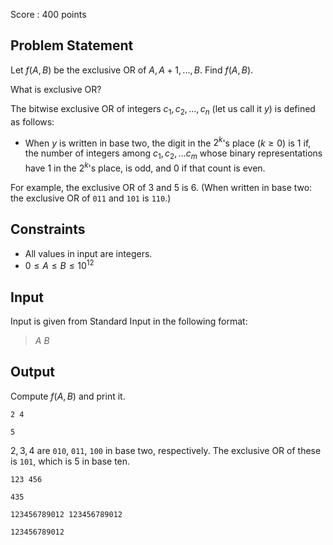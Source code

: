 Score : $400$ points

## Problem Statement

Let $f(A, B)$ be the exclusive OR of $A, A+1, ..., B$. Find $f(A, B)$.

What is exclusive OR?

The bitwise exclusive OR of integers $c_1, c_2, ..., c_n$ (let us call it $y$) is defined as follows:

- When $y$ is written in base two, the digit in the $2^k$'s place ($k \geq 0$) is $1$ if, the number of integers among $c_1, c_2, ...c_m$ whose binary representations have $1$ in the $2^k$'s place, is odd, and $0$ if that count is even.

For example, the exclusive OR of $3$ and $5$ is $6$. (When written in base two: the exclusive OR of `011` and `101` is `110`.)

## Constraints

- All values in input are integers.
- $0 \leq A \leq B \leq 10^{12}$

## Input

Input is given from Standard Input in the following format:

> $A$ $B$

## Output

Compute $f(A, B)$ and print it.

```input1
2 4
```

```output1
5
```

$2, 3, 4$ are `010`, `011`, `100` in base two, respectively.
The exclusive OR of these is `101`, which is $5$ in base ten.

```input2
123 456
```

```output2
435
```

```input3
123456789012 123456789012
```

```output3
123456789012
```